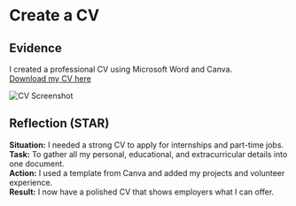 # Create a CV

## Evidence
I created a professional CV using Microsoft Word and Canva.  
[Download my CV here](files/Elzane_FransCV(2).pdf)

![CV Screenshot](images/cv-screenshot.png)

## Reflection (STAR)
**Situation:** I needed a strong CV to apply for internships and part-time jobs.  
**Task:** To gather all my personal, educational, and extracurricular details into one document.  
**Action:** I used a template from Canva and added my projects and volunteer experience.  
**Result:** I now have a polished CV that shows employers what I can offer.
